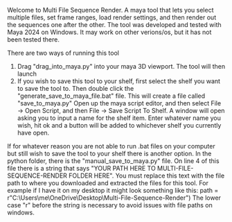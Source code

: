 Welcome to Multi File Sequence Render. A maya tool that lets you select multiple files, set frame ranges, load render settings, and then render out the sequences one after the other.
The tool was developed and tested with Maya 2024 on Windows. It may work on other verions/os, but it has not been tested there. 

There are two ways of running this tool

1. Drag "drag_into_maya.py" into your maya 3D viewport. The tool will then launch
2. If you wish to save this tool to your shelf, first select the shelf you want to save the tool to. Then double click the "generate_save_to_maya_file.bat" file. This will create a file called "save_to_maya.py" Open up the maya script editor, and then select File -> Open Script, and then File -> Save Script To Shelf. A window will open asking you to input a name for the shelf item. Enter whatever name you wish, hit ok and a button will be added to whichever shelf you currently have open.

If for whatever reason you are not able to run .bat files on your computer but still wish to save the tool to your shelf there is another option. In the python folder, there is the "manual_save_to_maya.py" file. On line 4 of this file there is a string that says "YOUR PATH HERE TO MULTI-FILE-SEQUENCE-RENDER FOLDER HERE". You must replace this text with the file path to where you downloaded and extracted the files for this tool. For example if I have it on my desktop it might look something like this:
path =  r"C:\Users\me\OneDrive\Desktop\Multi-File-Sequence-Render")
The lower case "r" before the string is necessary to avoid issues with file paths on windows. 
